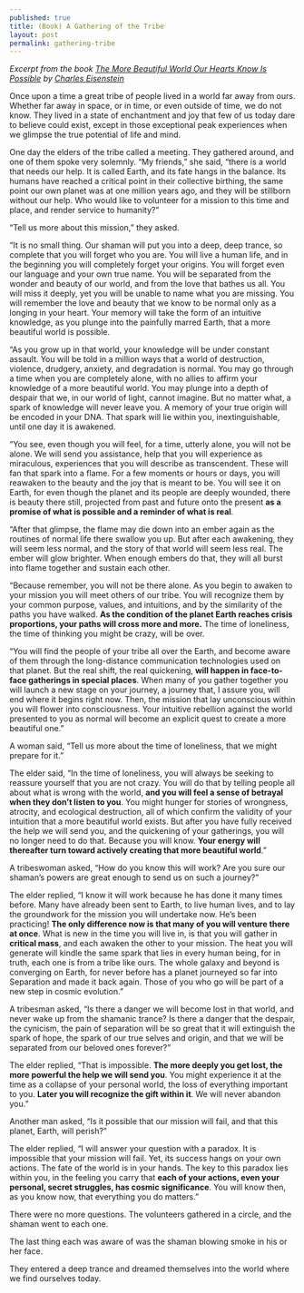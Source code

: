 ```yaml
---
published: true
title: (Book) A Gathering of the Tribe
layout: post
permalink: gathering-tribe
---
```


_Excerpt from the book [The More Beautiful World Our Hearts Know Is Possible](http://amzn.com/B00CQZ5M5A) by [Charles Eisenstein](http://charleseisenstein.net)_

Once upon a time a great tribe of people lived in a world far away from ours. Whether far away in space, or in time, or even outside of time, we do not know. They lived in a state of enchantment and joy that few of us today dare to believe could exist, except in those exceptional peak experiences when we glimpse the true potential of life and mind. 

One day the elders of the tribe called a meeting. They gathered around, and one of them spoke very solemnly. “My friends,” she said, “there is a world that needs our help. It is called Earth, and its fate hangs in the balance. Its humans have reached a critical point in their collective birthing, the same point our own planet was at one million years ago, and they will be stillborn without our help. Who would like to volunteer for a mission to this time and place, and render service to humanity?” 

“Tell us more about this mission,” they asked. 

“It is no small thing. Our shaman will put you into a deep, deep trance, so complete that you will forget who you are. You will live a human life, and in the beginning you will completely forget your origins. You will forget even our language and your own true name. You will be separated from the wonder and beauty of our world, and from the love that bathes us all. You will miss it deeply, yet you will be unable to name what you are missing. You will remember the love and beauty that we know to be normal only as a longing in your heart. Your memory will take the form of an intuitive knowledge, as you plunge into the painfully marred Earth, that a more beautiful world is possible. 

“As you grow up in that world, your knowledge will be under constant assault. You will be told in a million ways that a world of destruction, violence, drudgery, anxiety, and degradation is normal. You may go through a time when you are completely alone, with no allies to affirm your knowledge of a more beautiful world. You may plunge into a depth of despair that we, in our world of light, cannot imagine. But no matter what, a spark of knowledge will never leave you. A memory of your true origin will be encoded in your DNA. That spark will lie within you, inextinguishable, until one day it is awakened. 

“You see, even though you will feel, for a time, utterly alone, you will not be alone. We will send you assistance, help that you will experience as miraculous, experiences that you will describe as transcendent. These will fan that spark into a flame. For a few moments or hours or days, you will reawaken to the beauty and the joy that is meant to be. You will see it on Earth, for even though the planet and its people are deeply wounded, there is beauty there still, projected from past and future onto the present **as a promise of what is possible and a reminder of what is real**. 

“After that glimpse, the flame may die down into an ember again as the routines of normal life there swallow you up. But after each awakening, they will seem less normal, and the story of that world will seem less real. The ember will glow brighter. When enough embers do that, they will all burst into flame together and sustain each other. 

“Because remember, you will not be there alone. As you begin to awaken to your mission you will meet others of our tribe. You will recognize them by your common purpose, values, and intuitions, and by the similarity of the paths you have walked. **As the condition of the planet Earth reaches crisis proportions, your paths will cross more and more.** The time of loneliness, the time of thinking you might be crazy, will be over. 

“You will find the people of your tribe all over the Earth, and become aware of them through the long-distance communication technologies used on that planet. But the real shift, the real quickening, **will happen in face-to-face gatherings in special places**. When many of you gather together you will launch a new stage on your journey, a journey that, I assure you, will end where it begins right now. Then, the mission that lay unconscious within you will flower into consciousness. Your intuitive rebellion against the world presented to you as normal will become an explicit quest to create a more beautiful one.” 

A woman said, “Tell us more about the time of loneliness, that we might prepare for it.” 

The elder said, “In the time of loneliness, you will always be seeking to reassure yourself that you are not crazy. You will do that by telling people all about what is wrong with the world, **and you will feel a sense of betrayal when they don’t listen to you**. You might hunger for stories of wrongness, atrocity, and ecological destruction, all of which confirm the validity of your intuition that a more beautiful world exists. But after you have fully received the help we will send you, and the quickening of your gatherings, you will no longer need to do that. Because you will know. **Your energy will thereafter turn toward actively creating that more beautiful world**.” 

A tribeswoman asked, “How do you know this will work? Are you sure our shaman’s powers are great enough to send us on such a journey?” 

The elder replied, “I know it will work because he has done it many times before. Many have already been sent to Earth, to live human lives, and to lay the groundwork for the mission you will undertake now. He’s been practicing! **The only difference now is that many of you will venture there at once**. What is new in the time you will live in, is that you will gather in **critical mass**, and each awaken the other to your mission. The heat you will generate will kindle the same spark that lies in every human being, for in truth, each one is from a tribe like ours. The whole galaxy and beyond is converging on Earth, for never before has a planet journeyed so far into Separation and made it back again. Those of you who go will be part of a new step in cosmic evolution.” 

A tribesman asked, “Is there a danger we will become lost in that world, and never wake up from the shamanic trance? Is there a danger that the despair, the cynicism, the pain of separation will be so great that it will extinguish the spark of hope, the spark of our true selves and origin, and that we will be separated from our beloved ones forever?” 

The elder replied, “That is impossible. **The more deeply you get lost, the more powerful the help we will send you**. You might experience it at the time as a collapse of your personal world, the loss of everything important to you. **Later you will recognize the gift within it**. We will never abandon you.” 

Another man asked, “Is it possible that our mission will fail, and that this planet, Earth, will perish?” 

The elder replied, “I will answer your question with a paradox. It is impossible that your mission will fail. Yet, its success hangs on your own actions. The fate of the world is in your hands. The key to this paradox lies within you, in the feeling you carry that **each of your actions, even your personal, secret struggles, has cosmic significance**. You will know then, as you know now, that everything you do matters.” 

There were no more questions. The volunteers gathered in a circle, and the shaman went to each one. 

The last thing each was aware of was the shaman blowing smoke in his or her face. 

They entered a deep trance and dreamed themselves into the world where we find ourselves today.
